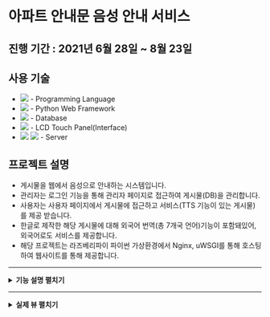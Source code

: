 # 아파트 안내문 음성 안내 서비스

## 진행 기간 : 2021년 6월 28일 ~ 8월 23일

## 사용 기술
+ <img src ="https://img.shields.io/badge/Python-3776AB?style=flat-square&logo=Python&logoColor=white"/> - Programming Language
+ <img src ="https://img.shields.io/badge/django-%23092E20.svg?style=flat-square&logo=django&logoColor=white"/> - Python Web Framework
+ <img src ="https://img.shields.io/badge/MariaDB-003545?style=flat-square&logo=mariadb&logoColor=white"/> - Database
+ <img src="https://img.shields.io/badge/Raspberry Pi-A22846?style=flat-square&logo=Raspberry Pi&logoColor=white"/> - LCD Touch Panel(Interface)
+ <img src="https://img.shields.io/badge/nginx-%23009639.svg?style=flat-square&logo=nginx&logoColor=white"/> <img src="https://img.shields.io/badge/ and uWSGI-%23009639.svg?style=flat-square"/> - Server

## 프로젝트 설명
+ 게시물을 웹에서 음성으로 안내하는 시스템입니다.
+ 관리자는 로그인 기능을 통해 관리자 페이지로 접근하여 게시물(DB)을 관리합니다.
+ 사용자는 사용자 페이지에서 게시물에 접근하고 서비스(TTS 기능이 있는 게시물)를 제공 받습니다.
+ 한글로 제작한 해당 게시물에 대해 외국어 번역(총 7개국 언어)기능이 포함돼있어, 외국어로도 서비스를 제공합니다.
+ 해당 프로젝트는 라즈베리파이 파이썬 가상환경에서 Nginx, uWSGI를 통해 호스팅하여 웹사이트를 통해 제공합니다.

---
<details>
<summary><b> 기능 설명 펼치기</b></summary>
<div markdown="1">

### 1. 관리자 프로세스
<img src ="https://github.com/Mellowball/Voice-guidance-for-apartment-announcements/blob/main/Readme/admin-1.png"/>

### 1-1. 로그인 및 관리자 페이지 접근
<img src ="https://github.com/Mellowball/Voice-guidance-for-apartment-announcements/blob/main/Readme/admin-2.png"/>
  
### 1-2. 게시물, 음성파일 생성 및 DB 입력
<img src ="https://github.com/Mellowball/Voice-guidance-for-apartment-announcements/blob/main/Readme/admin-3.png"/>
  
### 1-3 게시물 수정 및 삭제, DB 수정
<img src ="https://github.com/Mellowball/Voice-guidance-for-apartment-announcements/blob/main/Readme/admin-4.png"/>
  
### 1-4. 데이터베이스
<img src ="https://github.com/Mellowball/Voice-guidance-for-apartment-announcements/blob/main/Readme/admin-5.png"/>
  
### 2. 사용자 프로세스
<img src ="https://github.com/Mellowball/Voice-guidance-for-apartment-announcements/blob/main/Readme/user-1.png"/>
  
### 2-1. 사이트 접근 및 게시물 선택
<img src ="https://github.com/Mellowball/Voice-guidance-for-apartment-announcements/blob/main/Readme/user-2.png"/>
  
### 2-2. 서비스 제공
<img src ="https://github.com/Mellowball/Voice-guidance-for-apartment-announcements/blob/main/Readme/user-3.png"/>

</details>
  
---
<details>
<summary><b> 실제 뷰 펼치기</b></summary>
<div markdown="1">

### 실제 서비스 과정(서버 실행 및 게시물 생성)
<img src ="https://github.com/Mellowball/Voice-guidance-for-apartment-announcements/blob/main/Readme/real_view_process.png"/>

### 실제 게시물 뷰
<img src ="https://github.com/Mellowball/Voice-guidance-for-apartment-announcements/blob/main/Readme/real_post_view.png"/>

### 게시물 생성 과정(파일 변경)
<img src ="https://github.com/Mellowball/Voice-guidance-for-apartment-announcements/blob/main/Readme/new_post_view.png"/>

### 게시물 삭제 과정(파일 변경)
<img src ="https://github.com/Mellowball/Voice-guidance-for-apartment-announcements/blob/main/Readme/delete_post_view.png"/>

### 전체 파일과 MariaDB
<img src ="https://github.com/Mellowball/Voice-guidance-for-apartment-announcements/blob/main/Readme/file_and_database_view.png"/>

### MySQL Workbench에서 본 데이터베이스
<img src ="https://github.com/Mellowball/Voice-guidance-for-apartment-announcements/blob/main/Readme/db_list_view.png"/>

### Nginx와 uWSGI를 활용한 서버 동작
<img src ="https://github.com/Mellowball/Voice-guidance-for-apartment-announcements/blob/main/Readme/uwsgi_com.png"/>


</details>

